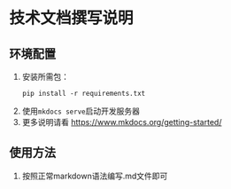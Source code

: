 # 技术文档撰写说明
## 环境配置
1. 安装所需包：  
    ```
    pip install -r requirements.txt
    ```
2. 使用`mkdocs serve`启动开发服务器
3. 更多说明请看 https://www.mkdocs.org/getting-started/

## 使用方法
1. 按照正常markdown语法编写.md文件即可